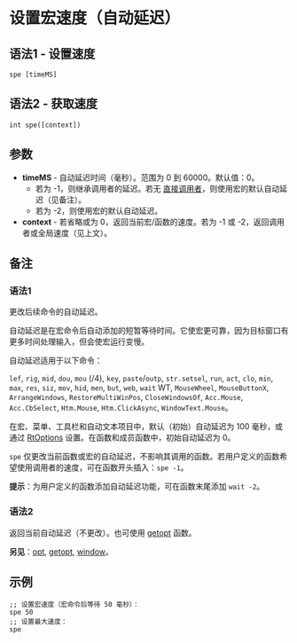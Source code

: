 # 设置宏速度（自动延迟）

## 语法1 - 设置速度

```qm
spe [timeMS]
```

## 语法2 - 获取速度

```qm
int spe([context])
```

## 参数

- **timeMS** - 自动延迟时间（毫秒）。范围为 0 到 60000。默认值：0。
  - 若为 -1，则继承调用者的延迟。若无 [直接调用者](../Other/IDP_FUNCTIONCALL.md)，则使用宏的默认自动延迟（见备注）。
  - 若为 -2，则使用宏的默认自动延迟。
- **context** - 若省略或为 0，返回当前宏/函数的速度。若为 -1 或 -2，返回调用者或全局速度（见上文）。

## 备注

### 语法1

更改后续命令的自动延迟。

自动延迟是在宏命令后自动添加的短暂等待时间。它使宏更可靠，因为目标窗口有更多时间处理输入，但会使宏运行变慢。

自动延迟适用于以下命令：

`lef`, `rig`, `mid`, `dou`, `mou` (/4), `key`, `paste`/`outp`, `str.setsel`, `run`, `act`, `clo`, `min`, `max`, `res`, `siz`, `mov`, `hid`, `men`, `but`, `web`, `wait` WT, `MouseWheel`, `MouseButtonX`, `ArrangeWindows`, `RestoreMultiWinPos`, `CloseWindowsOf`, `Acc.Mouse`, `Acc.CbSelect`, `Htm.Mouse`, `Htm.ClickAsync`, `WindowText.Mouse`。

在宏、菜单、工具栏和自动文本项目中，默认（初始）自动延迟为 100 毫秒，或通过 [RtOptions](../User/IDP_QMDLL.md#RtOptions) 设置。在函数和成员函数中，初始自动延迟为 0。

`spe` 仅更改当前函数或宏的自动延迟，不影响其调用的函数。若用户定义的函数希望使用调用者的速度，可在函数开头插入：`spe -1`。

**提示**：为用户定义的函数添加自动延迟功能，可在函数末尾添加 `wait -2`。

### 语法2

返回当前自动延迟（不更改）。也可使用 [getopt](../Functions/IDP_GETOPT.md) 函数。

**另见**：[opt](IDP_OPT.md), [getopt](../Functions/IDP_GETOPT.md), [window](../Other/IDP_WINDOWEXPRESSION.md)。

## 示例

```qm
;; 设置宏速度（宏命令后等待 50 毫秒）：
spe 50
;; 设置最大速度：
spe
```